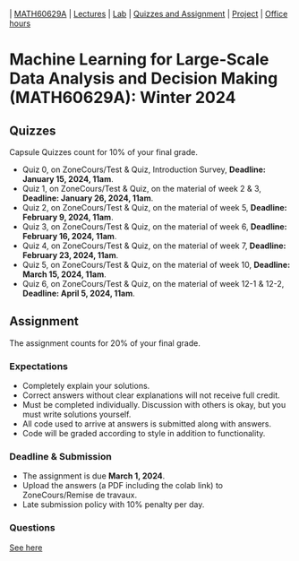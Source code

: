 | [MATH60629A](main.md) | [Lectures](lectures.md) | [Lab](lab.md) | [Quizzes and Assignment](homework.md) | [Project](project.md) | [Office hours](office_hr.md)
# Machine Learning for Large-Scale Data Analysis and Decision Making (MATH60629A): Winter 2024

<!--Assignments count for 30% of your final grade. 
 Most of the assignments are graded with [gradescope](https://www.gradescope.ca/courses/9439). You need to create an account and add yourself to the course with the Entry Code: M3YG6B.-->

<!-- To access a guideline that will help you with submitting your homework on gradescope, please click [here](https://gradescope-static-assets.s3-us-west-2.amazonaws.com/help/submitting_hw_guide.pdf).-->

## Quizzes 
Capsule Quizzes count for 10% of your final grade.
- Quiz 0, on ZoneCours/Test & Quiz, Introduction Survey, **Deadline: January 15, 2024, 11am**.
- Quiz 1, on ZoneCours/Test & Quiz,  on the material of week 2 & 3, **Deadline: January 26, 2024, 11am**.
- Quiz 2, on ZoneCours/Test & Quiz, on the material of week 5, **Deadline: February 9, 2024, 11am**.
- Quiz 3, on ZoneCours/Test & Quiz, on the material of week 6, **Deadline: February 16, 2024, 11am**.
- Quiz 4, on ZoneCours/Test & Quiz, on the material of week 7, **Deadline: February 23, 2024, 11am**.  
- Quiz 5, on ZoneCours/Test & Quiz, on the material of week 10, **Deadline: March 15, 2024, 11am**.  
- Quiz 6, on ZoneCours/Test & Quiz, on the material of week 12-1 & 12-2, **Deadline: April 5, 2024, 11am**. 

## Assignment
The assignment counts for 20% of your final grade.

### Expectations
- Completely explain your solutions. 
- Correct answers without clear explanations will not receive full credit.
- Must be completed individually. Discussion with others is okay, but you must write solutions yourself.
- All code used to arrive at answers is submitted along with answers.
- Code will be graded according to style in addition to functionality.

### Deadline & Submission
- The assignment is due **March 1, 2024**.
- Upload the answers (a PDF including the colab link) to ZoneCours/Remise de travaux.
- Late submission policy with 10% penalty per day.

### Questions
[See here](https://colab.research.google.com/github/denafiroozi/Machine-Learning-I/blob/master/ML_I_Assignment_W24.ipynb)








